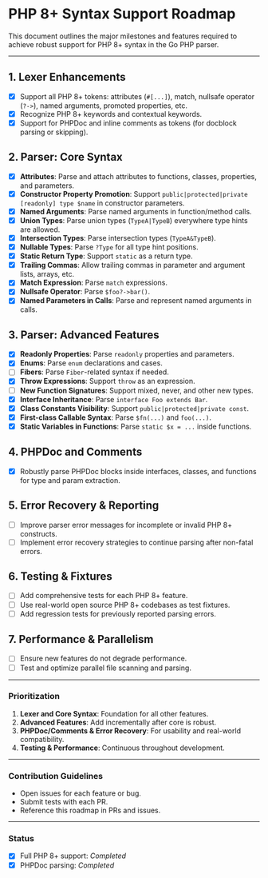 # PHP 8+ Syntax Support Roadmap

This document outlines the major milestones and features required to achieve robust support for PHP 8+ syntax in the Go PHP parser.

---

## 1. Lexer Enhancements
- [x] Support all PHP 8+ tokens: attributes (`#[...]`), match, nullsafe operator (`?->`), named arguments, promoted properties, etc.
- [x] Recognize PHP 8+ keywords and contextual keywords.
- [x] Support for PHPDoc and inline comments as tokens (for docblock parsing or skipping).

## 2. Parser: Core Syntax
- [x] **Attributes**: Parse and attach attributes to functions, classes, properties, and parameters.
- [x] **Constructor Property Promotion**: Support `public|protected|private [readonly] type $name` in constructor parameters.
- [x] **Named Arguments**: Parse named arguments in function/method calls.
- [x] **Union Types**: Parse union types (`TypeA|TypeB`) everywhere type hints are allowed.
- [x] **Intersection Types**: Parse intersection types (`TypeA&TypeB`).
- [x] **Nullable Types**: Parse `?Type` for all type hint positions.
- [x] **Static Return Type**: Support `static` as a return type.
- [x] **Trailing Commas**: Allow trailing commas in parameter and argument lists, arrays, etc.
- [x] **Match Expression**: Parse `match` expressions.
- [x] **Nullsafe Operator**: Parse `$foo?->bar()`.
- [x] **Named Parameters in Calls**: Parse and represent named arguments in calls.

## 3. Parser: Advanced Features
- [x] **Readonly Properties**: Parse `readonly` properties and parameters.
- [x] **Enums**: Parse `enum` declarations and cases.
- [ ] **Fibers**: Parse `Fiber`-related syntax if needed.
- [x] **Throw Expressions**: Support `throw` as an expression.
- [ ] **New Function Signatures**: Support mixed, never, and other new types.
- [x] **Interface Inheritance**: Parse `interface Foo extends Bar`.
- [x] **Class Constants Visibility**: Support `public|protected|private const`.
- [x] **First-class Callable Syntax**: Parse `$fn(...)` and `foo(...)`.
- [x] **Static Variables in Functions**: Parse `static $x = ...` inside functions.

## 4. PHPDoc and Comments
- [x] Robustly parse PHPDoc blocks inside interfaces, classes, and functions for type and param extraction.

## 5. Error Recovery & Reporting
- [ ] Improve parser error messages for incomplete or invalid PHP 8+ constructs.
- [ ] Implement error recovery strategies to continue parsing after non-fatal errors.

## 6. Testing & Fixtures
- [ ] Add comprehensive tests for each PHP 8+ feature.
- [ ] Use real-world open source PHP 8+ codebases as test fixtures.
- [ ] Add regression tests for previously reported parsing errors.

## 7. Performance & Parallelism
- [ ] Ensure new features do not degrade performance.
- [ ] Test and optimize parallel file scanning and parsing.

---

### Prioritization

1. **Lexer and Core Syntax**: Foundation for all other features.
2. **Advanced Features**: Add incrementally after core is robust.
3. **PHPDoc/Comments & Error Recovery**: For usability and real-world compatibility.
4. **Testing & Performance**: Continuous throughout development.

---

### Contribution Guidelines

- Open issues for each feature or bug.
- Submit tests with each PR.
- Reference this roadmap in PRs and issues.

---

### Status

- [x] Full PHP 8+ support: _Completed_
- [x] PHPDoc parsing: _Completed_
